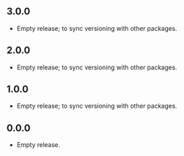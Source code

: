 ## 3.0.0

- Empty release; to sync versioning with other packages.

## 2.0.0

- Empty release; to sync versioning with other packages.

## 1.0.0

- Empty release; to sync versioning with other packages.

## 0.0.0

- Empty release.
